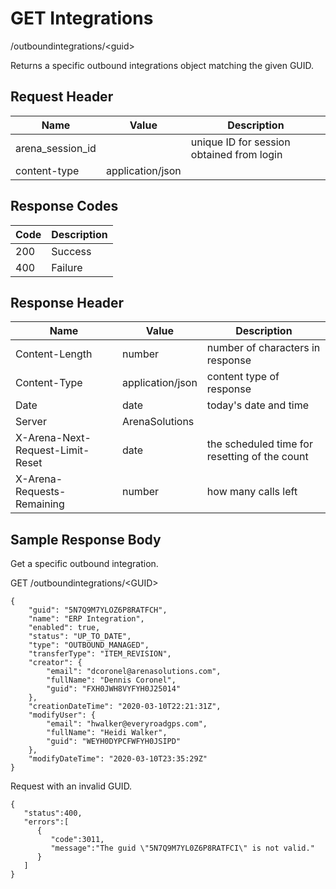 # GET Integrations
/outboundintegrations/&lt;guid&gt;

Returns a specific outbound integrations object matching the given GUID.

## Request Header

| Name  | Value  | Description  |
|  --- |  --- |  --- | 
| arena_session_id  |   | unique ID for session obtained from login  |
| content-type  | application/json  |   |

## Response Codes

| Code  | Description  |
|  --- |  --- | 
| 200  | Success  |
| 400  | Failure  |

## Response Header

| Name  | Value  | Description  |
|  --- |  --- |  --- | 
| Content-Length  | number  | number of characters in response  |
| Content-Type  | application/json  | content type of response  |
| Date  | date  | today's date and time  |
| Server  | ArenaSolutions  |   |
| X-Arena-Next-Request-Limit-Reset   | date  | the scheduled time for resetting of the count  |
| X-Arena-Requests-Remaining   | number  | how many calls left  |

## Sample Response Body
Get a specific outbound integration.

GET /outboundintegrations/&lt;GUID&gt;

```
{
    "guid": "5N7Q9M7YLOZ6P8RATFCH",
    "name": "ERP Integration",
    "enabled": true,
    "status": "UP_TO_DATE",
    "type": "OUTBOUND_MANAGED",
    "transferType": "ITEM_REVISION",
    "creator": {
        "email": "dcoronel@arenasolutions.com",
        "fullName": "Dennis Coronel",
        "guid": "FXH0JWH8VYFYH0J25014"
    },
    "creationDateTime": "2020-03-10T22:21:31Z",
    "modifyUser": {
        "email": "hwalker@everyroadgps.com",
        "fullName": "Heidi Walker",
        "guid": "WEYH0DYPCFWFYH0JSIPD"
    },
    "modifyDateTime": "2020-03-10T23:35:29Z"
}
```
Request with an invalid GUID.

```
{  
   "status":400,
   "errors":[  
      {  
         "code":3011,
         "message":"The guid \"5N7Q9M7YL0Z6P8RATFCI\" is not valid."
      }
   ]
}
```
